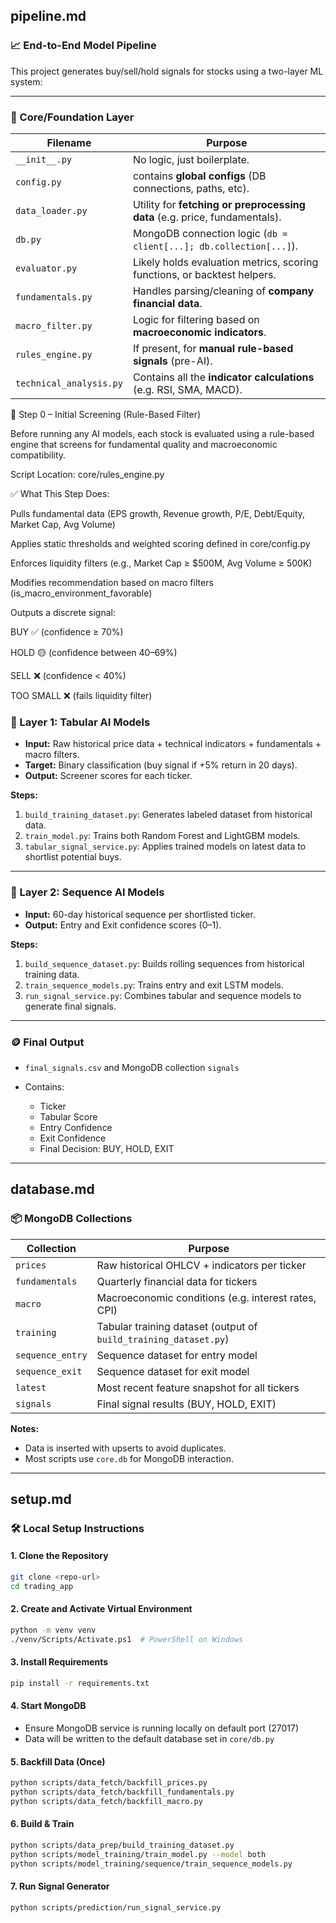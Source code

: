## pipeline.md

### 📈 End-to-End Model Pipeline

This project generates buy/sell/hold signals for stocks using a two-layer ML system:

---
### 🧩 Core/Foundation Layer
| Filename                | Purpose                                                                    |
| ----------------------- | -------------------------------------------------------------------------- |
| `__init__.py`           | No logic, just boilerplate.         |
| `config.py`             |  contains **global configs** (DB connections, paths, etc).      |
| `data_loader.py`        | Utility for **fetching or preprocessing data** (e.g. price, fundamentals). |
| `db.py`                 | MongoDB connection logic (`db = client[...]; db.collection[...]`).         |
| `evaluator.py`          | Likely holds evaluation metrics, scoring functions, or backtest helpers.   |
| `fundamentals.py`       | Handles parsing/cleaning of **company financial data**.                    |
| `macro_filter.py`       | Logic for filtering based on **macroeconomic indicators**.                 |
| `rules_engine.py`       | If present, for **manual rule-based signals** (pre-AI).           |
| `technical_analysis.py` | Contains all the **indicator calculations** (e.g. RSI, SMA, MACD).         |


🧪 Step 0 – Initial Screening (Rule-Based Filter)

Before running any AI models, each stock is evaluated using a rule-based engine that screens for fundamental quality and macroeconomic compatibility.

Script Location: core/rules_engine.py

✅ What This Step Does:

Pulls fundamental data (EPS growth, Revenue growth, P/E, Debt/Equity, Market Cap, Avg Volume)

Applies static thresholds and weighted scoring defined in core/config.py

Enforces liquidity filters (e.g., Market Cap ≥ $500M, Avg Volume ≥ 500K)

Modifies recommendation based on macro filters (is_macro_environment_favorable)

Outputs a discrete signal:

BUY ✅ (confidence ≥ 70%)

HOLD 🟡 (confidence between 40–69%)

SELL ❌ (confidence < 40%)

TOO SMALL ❌ (fails liquidity filter)




### 🧩 Layer 1: Tabular AI Models

* **Input:** Raw historical price data + technical indicators + fundamentals + macro filters.
* **Target:** Binary classification (buy signal if +5% return in 20 days).
* **Output:** Screener scores for each ticker.

**Steps:**

1. `build_training_dataset.py`: Generates labeled dataset from historical data.
2. `train_model.py`: Trains both Random Forest and LightGBM models.
3. `tabular_signal_service.py`: Applies trained models on latest data to shortlist potential buys.

---

### 🧠 Layer 2: Sequence AI Models

* **Input:** 60-day historical sequence per shortlisted ticker.
* **Output:** Entry and Exit confidence scores (0–1).

**Steps:**

1. `build_sequence_dataset.py`: Builds rolling sequences from historical training data.
2. `train_sequence_models.py`: Trains entry and exit LSTM models.
3. `run_signal_service.py`: Combines tabular and sequence models to generate final signals.

---

### 🪙 Final Output

* `final_signals.csv` and MongoDB collection `signals`
* Contains:

  * Ticker
  * Tabular Score
  * Entry Confidence
  * Exit Confidence
  * Final Decision: BUY, HOLD, EXIT

---

## database.md

### 📦 MongoDB Collections

| Collection       | Purpose                                                          |
| ---------------- | ---------------------------------------------------------------- |
| `prices`         | Raw historical OHLCV + indicators per ticker                     |
| `fundamentals`   | Quarterly financial data for tickers                             |
| `macro`          | Macroeconomic conditions (e.g. interest rates, CPI)              |
| `training`       | Tabular training dataset (output of `build_training_dataset.py`) |
| `sequence_entry` | Sequence dataset for entry model                                 |
| `sequence_exit`  | Sequence dataset for exit model                                  |
| `latest`         | Most recent feature snapshot for all tickers                     |
| `signals`        | Final signal results (BUY, HOLD, EXIT)                           |

**Notes:**

* Data is inserted with upserts to avoid duplicates.
* Most scripts use `core.db` for MongoDB interaction.

---

## setup.md

### 🛠️ Local Setup Instructions

#### 1. Clone the Repository

```bash
git clone <repo-url>
cd trading_app
```

#### 2. Create and Activate Virtual Environment

```bash
python -m venv venv
./venv/Scripts/Activate.ps1  # PowerShell on Windows
```

#### 3. Install Requirements

```bash
pip install -r requirements.txt
```

#### 4. Start MongoDB

* Ensure MongoDB service is running locally on default port (27017)
* Data will be written to the default database set in `core/db.py`

#### 5. Backfill Data (Once)

```bash
python scripts/data_fetch/backfill_prices.py
python scripts/data_fetch/backfill_fundamentals.py
python scripts/data_fetch/backfill_macro.py
```

#### 6. Build & Train

```bash
python scripts/data_prep/build_training_dataset.py
python scripts/model_training/train_model.py --model both
python scripts/model_training/sequence/train_sequence_models.py
```

#### 7. Run Signal Generator

```bash
python scripts/prediction/run_signal_service.py
```